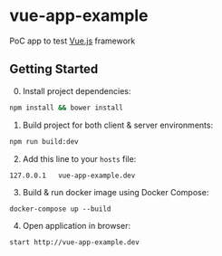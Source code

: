 # vue-app-example

PoC app to test [Vue.js](https://vuejs.org/) framework

## Getting Started

0. Install project dependencies:
```bash
npm install && bower install
```

1. Build project for both client & server environments:
```bash
npm run build:dev
```

2. Add this line to your `hosts` file:
```
127.0.0.1	vue-app-example.dev
```

3. Build & run docker image using Docker Compose:
```
docker-compose up --build
```

4. Open application in browser:
```
start http://vue-app-example.dev
```
